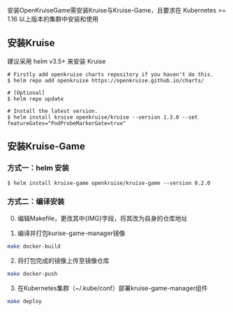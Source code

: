 安装OpenKruiseGame需安装Kruise与Kruise-Game，且要求在 Kubernetes >= 1.16 以上版本的集群中安装和使用

## 安装Kruise

建议采用 helm v3.5+ 来安装 Kruise

```shell
# Firstly add openkruise charts repository if you haven't do this.
$ helm repo add openkruise https://openkruise.github.io/charts/

# [Optional]
$ helm repo update

# Install the latest version.
$ helm install kruise openkruise/kruise --version 1.3.0 --set featureGates="PodProbeMarkerGate=true"
```

## 安装Kruise-Game

### 方式一：helm 安装

```shell
$ helm install kruise-game openkruise/kruise-game --version 0.2.0
```

### 方式二：编译安装

0) 编辑Makefile，更改其中{IMG}字段，将其改为自身的仓库地址

1) 编译并打包kurise-game-manager镜像

```bash
make docker-build
```

2) 将打包完成的镜像上传至镜像仓库

```bash
make docker-push
```

3) 在Kubernetes集群（~/.kube/conf）部署kruise-game-manager组件

```bash
make deploy
```
